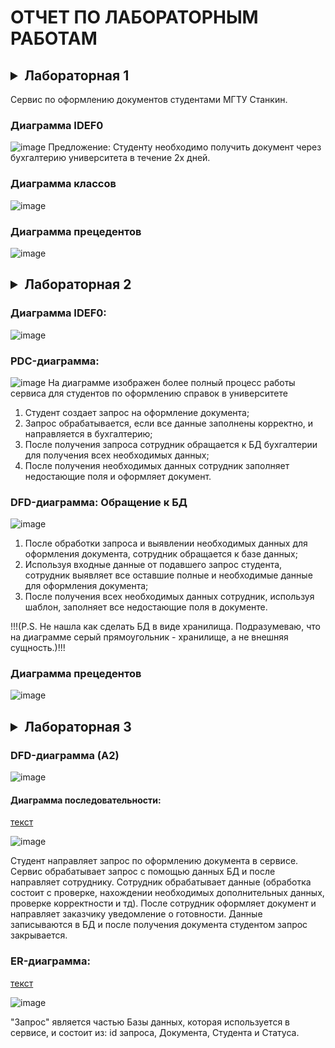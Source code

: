 #                          ОТЧЕТ ПО ЛАБОРАТОРНЫМ РАБОТАМ


## <details><summary><b>Лабораторная 1</b></summary>

Сервис по оформлению документов студентами МГТУ Станкин.

### Диаграмма IDEF0

![image](https://user-images.githubusercontent.com/62379084/135609190-6df09846-d2f0-4b2a-8704-042900c2de77.png)
Предложение: Студенту необходимо получить документ через бухгалтерию университета в течение 2х дней.

### Диаграмма классов

![image](http://www.plantuml.com/plantuml/png/JOynYiCm44LhwnGVLxkmrPx0w_K1J5Aa7gI9BInBpeo42I5tZy0fqZxUV_0xpIIvhC7eukD6GYji85KyJDEJNIP99Rh_59BWCllCflaJIVj1-b2LAYPnB9_eQOvAUyx5SSmjI37MA4vyAwpPN7tqEhF3a6nPgmACjB7iIHPylMSOADCFXY8-JlY5exj-r_Zi7SDwiO5Dnz7L0oy0)

### Диаграмма прецедентов

![image](http://www.plantuml.com/plantuml/png/fSwnJWCn30RWkNuAwoOOAl402FNAVD9jp5PYskXoSN4SEb3U7TEZwFOEaQpFVsplgf5QcpFKAPKJASr8mKJn2pPx2jD1fPNuAjdfxPYCOTEhodcHVVQ81qKZwvg-L_DQvK2LxvwO-TtG13KTZeOnAGTBKc2vTtn2gjYTMAkKxW-71IlhPmfyq_6AoX-Dg_r7LzyfOoIZ3cwdzzVcIDu-YquTZBZTuaF_2Fv-om5y__F5gn46XykBxuOTbzZc_0C0)
</details>

##  <details><summary><b>Лабораторная 2</b></summary>

### Диаграмма IDEF0:

![image](https://user-images.githubusercontent.com/62379084/137474499-7b2623c5-548c-45a6-b641-12cdaf4e6a76.png)


### PDC-диаграмма:

![image](https://user-images.githubusercontent.com/62379084/137477735-57234a75-df98-4a4d-b4fd-a2387617dd5c.png)
На диаграмме изображен более полный процесс работы сервиса для студентов по оформлению справок в университете
1. Студент создает запрос на оформление документа;
2. Запрос обрабатывается, если все данные заполнены корректно, и направляется в бухгалтерию;
3. После получения запроса сотрудник обращается к БД бухгалтерии для получения всех необходимых данных;
4. После получения необходимых данных сотрудник заполняет недостающие поля и оформляет документ.

### DFD-диаграмма: Обращение к БД

![image](https://user-images.githubusercontent.com/62379084/137477939-b875d236-cb49-4305-9fd7-f7db17baa5c6.png)
1. После обработки запроса и выявлении необходимых данных для оформления документа, сотрудник обращается к базе данных;
2. Используя входные данные от подавшего запрос студента, сотрудник выявляет все оставшие полные и необходимые данные для оформления документа;
3. После получения всех необходимых данных сотрудник, используя шаблон, заполняет все недостающие поля в документе.

!!!(P.S. Не нашла как сделать БД в виде хранилища. Подразумеваю, что на диаграмме серый прямоугольник - хранилище, а не внешняя сущность.)!!!

### Диаграмма прецедентов

![image](https://www.plantuml.com/plantuml/png/fSwnQWCn30RWENeASLCx1Fe0fUIkNGzkwonivMBEPnsoJ8QcxrudRahs3WRn-KU_3jb8hQmHyXBIHaehaZDH_8BTG6wPLKhoxn8hVPw2CUnwLJat6MADrA2ePtsaxuTz9REZpF_U6FbeQ88QvfEX3yhEWYHezqulI1cxi-Z2sltYsD2BAoidk_FKb8p-WZSvbXYnyVte_lP1syOKGvgl_Hz31nFkz_ZKFqDzrt64slzwgTC4OuNBM-s60oTVrlW3)
</details> 
  
##   <details><summary><b>Лабораторная 3</b></summary>

### DFD-диаграмма (А2)

![image](https://user-images.githubusercontent.com/62379084/139420183-02c2e41f-7c33-4d51-814b-06519d00f7a3.png)

#### Диаграмма последовательности:
[текст](http://www.plantuml.com/plantuml/uml/JO_FIWCn4CRFdQS8FGfz0m-rFe17psaIR6Xs8vEi7bJe7y-2KF3i6onYKRHkNs7oHcRDXdW8kpE_-RwPR-eyHzzK1jnIrzSSUSM4uSwnEnZDk5XUeMrgUMwDHNQvq5x1w0pHtgREpCIHE6XHAlpVUW18DaxXZHQASSV6z4hxiA8t-WnhHaVg67NXCRuL7UYRzlGJoTCuIozwqoHyePQESQmBw_50jVn3yKCVXLARkRGYQNVKqLVOqg5V43QPn-2-SSDTOKDjs8HjiP_BX9vfLnIDLBNFaZXExzaJSixJ-yca5qDy_NzA0IdBIQorB4L_PAc6aqeZRmHOQAbOfQgvGfSAeL4ObO5VMEbWgchPLEON)

![image](https://user-images.githubusercontent.com/62379084/139420067-494af6e5-22c4-43cb-9716-fb8c37399da5.png)

Студент направляет запрос по оформлению документа в сервисе.
Сервис обрабатывает запрос с помощью данных БД и после направляет сотруднику.
Сотрудник обрабатывает данные (обработка состоит с проверке, нахождении необходимых дополнительных данных, проверке корректности и тд).
После сотрудник оформляет документ и направляет заказчику уведомление о готовности.
Данные записываются в БД и после получения документа студентом запрос закрывается.

### ER-диаграмма:
[текст](http://www.plantuml.com/plantuml/uml/JO_FIWCn4CRFdQS8FGfz0m-rFe17psaIR6Xs8vEi7bJe7y-2KF3i6onYKRHkNs7oHcRDXdW8kpE_-RwPR-eyHzzK1jnIrzSSUSM4uSwnEnZDk5XUeMrgUMwDHNQvq5x1w0pHtgREpCIHE6XHAlpVUW18DaxXZHQASSV6z4hxiA8t-WnhHaVg67NXCRuL7UYRzlGJoTCuIozwqoHyePQESQmBw_50jVn3yKCVXLARkRGYQNVKqLVOqg5V43QPn-2-SSDTOKDjs8HjiP_BX9vfLnIDLBNFaZXExzaJSixJ-yca5qDy_NzA0IdBIQorB4L_PAc6aqeZRmHOQAbOfQgvGfSAeL4ObO5VMEbWgchPLEON)

![image](https://user-images.githubusercontent.com/62379084/139420928-91e7c09c-a5c9-4338-873d-cbaf10179024.png)

"Запрос" является частью Базы данных, которая используется в сервисе, и состоит из: id запроса, Документа, Студента и Статуса.
</details>
